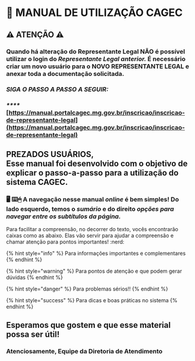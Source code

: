 # 📖 MANUAL DE UTILIZAÇÃO CAGEC

## ⚠️  ATENÇÃO ⚠️

### **Quando há alteração do Representante Legal NÃO é possível utilizar o login do **_**Representante Legal anterior.**_** É necessário criar um novo usuário para o NOVO REPRESENTANTE LEGAL e anexar toda a documentação solicitada.**

### _**SIGA O PASSO A PASSO A SEGUIR:**_&#x20;

### _****_[https://manual.portalcagec.mg.gov.br/inscricao/inscricao-de-representante-legal](https://manual.portalcagec.mg.gov.br/inscricao/inscricao-de-representante-legal)

**PREZADOS USUÁRIOS,**\
**Esse manual foi desenvolvido com o objetivo de explicar o passo-a-passo para a utilização do sistema CAGEC.**
---------------------------------------------------------------------------------------------------------------

### 🖥 ⌨️🖱 A navegação nesse manual _online_ é bem simples! Do lado esquerdo, temos o _sumário_ e do direito _opções para navegar entre os subtítulos da página._

Para facilitar a compreensão, no decorrer do texto, vocês encontrarão caixas como as abaixo. Elas vão servir para ajudar a compreensão e chamar atenção para pontos importantes! :nerd:&#x20;

{% hint style="info" %}
Para informações importantes e complementares
{% endhint %}

{% hint style="warning" %}
Para pontos de atenção e que podem gerar dúvidas
{% endhint %}

{% hint style="danger" %}
Para problemas sérios!!
{% endhint %}

{% hint style="success" %}
Para dicas e boas práticas no sistema
{% endhint %}

## Esperamos que gostem e que esse material possa ser útil!

### Atenciosamente, Equipe da Diretoria de Atendimento

